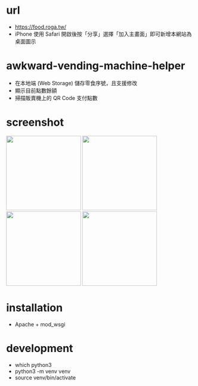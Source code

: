 # url

- https://food.roga.tw/
- iPhone 使用 Safari 開啟後按「分享」選擇「加入主畫面」即可新增本網站為桌面圖示

# awkward-vending-machine-helper

- 在本地端 (Web Storage) 儲存零食序號，且支援修改
- 顯示目前點數餘額
- 掃描販賣機上的 QR Code 支付點數

# screenshot

<img src="https://github.com/user-attachments/assets/409a79dc-e874-434a-9451-98636bdd4b16" style="width: 200px;">
<img src="https://github.com/user-attachments/assets/8a664bc4-cf7c-40d0-8437-e016d898c1e5" style="width: 200px;">
<img src="https://github.com/user-attachments/assets/ace681b8-535a-4e65-a20a-8c44ddbbb42f" style="width: 200px;">
<img src="https://github.com/user-attachments/assets/c72071e9-bc70-4e36-a62c-b0357eb08267" style="width: 200px;">


# installation

- Apache + mod_wsgi

# development

- which python3
- python3 -m venv venv
- source venv/bin/activate

